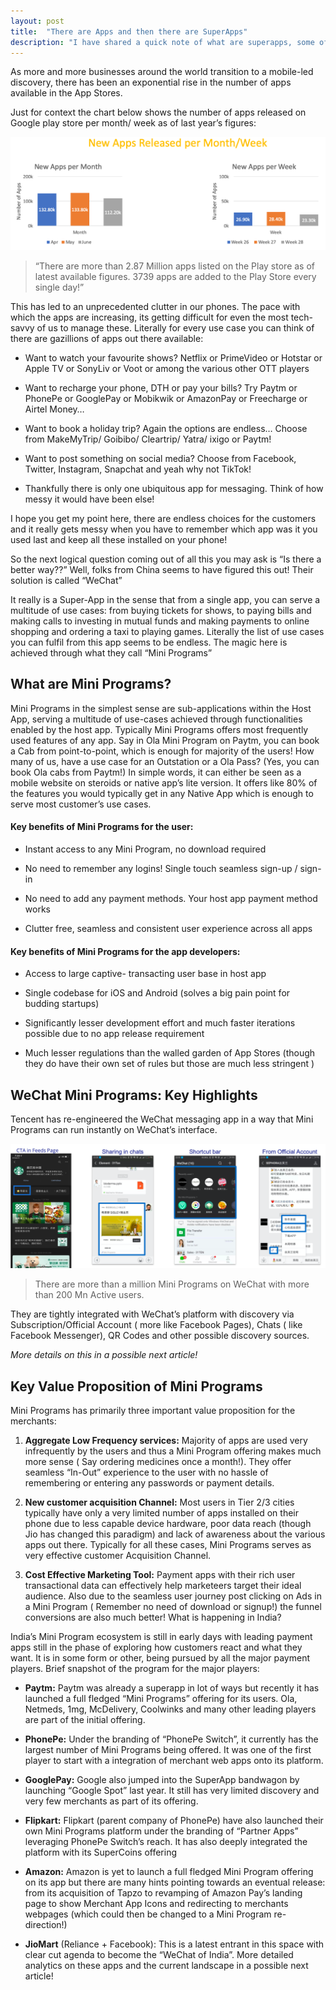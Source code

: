 ```yaml
---
layout: post
title:  "There are Apps and then there are SuperApps"
description: "I have shared a quick note of what are superapps, some of their benefits and how is the superapp situation in India evolving."
---
```


As more and more businesses around the world transition to a mobile-led discovery, there has been an exponential rise in the number of apps available in the App Stores.

Just for context the chart below shows the number of apps released on Google play store per month/ week as of last year’s figures:

![Image of App Release Figures](/images/apps_superapps_stats.png)

<blockquote>
<p>“There are more than 2.87 Million apps listed on the Play store as of latest available figures. 3739 apps are added to the Play Store every single day!” </p>
</blockquote>

This has led to an unprecedented clutter in our phones. The pace with which the apps are increasing, its getting difficult for even the most tech-savvy of us to manage these. Literally for every use case you can think of there are gazillions of apps out there available:

-   Want to watch your favourite shows? Netflix or PrimeVideo or Hotstar or Apple TV or SonyLiv or Voot or among the various other OTT players

-   Want to recharge your phone, DTH or pay your bills? Try Paytm or PhonePe or GooglePay or Mobikwik or AmazonPay or Freecharge or Airtel Money…

-   Want to book a holiday trip? Again the options are endless… Choose from MakeMyTrip/ Goibibo/ Cleartrip/ Yatra/ ixigo or Paytm!

-   Want to post something on social media? Choose from Facebook, Twitter, Instagram, Snapchat and yeah why not TikTok!

-   Thankfully there is only one ubiquitous app for messaging. Think of how messy it would have been else!

I hope you get my point here, there are endless choices for the customers and it really gets messy when you have to remember which app was it you used last and keep all these installed on your phone!

So the next logical question coming out of all this you may ask is “Is there a better way??”
Well, folks from China seems to have figured this out! Their solution is called “WeChat”

It really is a Super-App in the sense that from a single app, you can serve a multitude of use cases: from buying tickets for shows, to paying bills and making calls to investing in mutual funds and making payments to online shopping and ordering a taxi to playing games. Literally the list of use cases you can fulfil from this app seems to be endless. The magic here is achieved through what they call “Mini Programs”

## What are Mini Programs?

Mini Programs in the simplest sense are sub-applications within the Host App, serving a multitude of use-cases achieved through functionalities enabled by the host app. Typically Mini Programs offers most frequently used features of any app. Say in Ola Mini Program on Paytm, you can book a Cab from point-to-point, which is enough for majority of the users! How many of us, have a use case for an Outstation or a Ola Pass? (Yes, you can book Ola cabs from Paytm!)
In simple words, it can either be seen as a mobile website on steroids or native app’s lite version. It offers like 80% of the features you would typically get in any Native App which is enough to serve most customer’s use cases.

#### Key benefits of Mini Programs for the user:

-   Instant access to any Mini Program, no download required

-   No need to remember any logins! Single touch seamless sign-up / sign-in

-   No need to add any payment methods. Your host app payment method works

-   Clutter free, seamless and consistent user experience across all apps

#### Key benefits of Mini Programs for the app developers:

-   Access to large captive- transacting user base in host app

-   Single codebase for iOS and Android (solves a big pain point for budding startups)

-   Significantly lesser development effort and much faster iterations possible due to no app release requirement

-   Much lesser regulations than the walled garden of App Stores (though they do have their own set of rules but those are much less stringent )

## WeChat Mini Programs: Key Highlights

Tencent has re-engineered the WeChat messaging app in a way that Mini Programs can run instantly on WeChat’s interface.

![WeChat Mini Program Highlights](/images/wechat_Miniapps.png)

<blockquote>
  <p>There are more than a million Mini Programs on WeChat with more than 200 Mn Active users.</p>
</blockquote>

They are tightly integrated with WeChat’s platform with discovery via Subscription/Official Account ( more like Facebook Pages), Chats ( like Facebook Messenger), QR Codes and other possible discovery sources.

_More details on this in a possible next article!_

## Key Value Proposition of Mini Programs

Mini Programs has primarily three important value proposition for the merchants:

1. **Aggregate Low Frequency services:** Majority of apps are used very infrequently by the users and thus a Mini Program offering makes much more sense ( Say ordering medicines once a month!). They offer seamless “In-Out” experience to the user with no hassle of remembering or entering any passwords or payment details.

1.  **New customer acquisition Channel:** Most users in Tier 2/3 cities typically have only a very limited number of apps installed on their phone due to less capable device hardware, poor data reach (though Jio has changed this paradigm) and lack of awareness about the various apps out there. Typically for all these cases, Mini Programs serves as very effective customer Acquisition Channel.

2.  **Cost Effective Marketing Tool:** Payment apps with their rich user transactional data can effectively help marketeers target their ideal audience. Also due to the seamless user journey post clicking on Ads in a Mini Program ( Remember no need of download or signup!) the funnel conversions are also much better!
    What is happening in India?

</div>

India’s Mini Program ecosystem is still in early days with leading payment apps still in the phase of exploring how customers react and what they want. It is in some form or other, being pursued by all the major payment players. Brief snapshot of the program for the major players:

-   **Paytm:** Paytm was already a superapp in lot of ways but recently it has launched a full fledged “Mini Programs” offering for its users. Ola, Netmeds, 1mg, McDelivery, Coolwinks and many other leading players are part of the initial offering.

-   **PhonePe:** Under the branding of “PhonePe Switch”, it currently has the largest number of Mini Programs being offered. It was one of the first player to start with a integration of merchant web apps onto its platform.

-   **GooglePay:** Google also jumped into the SuperApp bandwagon by launching “Google Spot” last year. It still has very limited discovery and very few merchants as part of its offering.

-   **Flipkart:** Flipkart (parent company of PhonePe) have also launched their own Mini Programs platform under the branding of “Partner Apps” leveraging PhonePe Switch’s reach. It has also deeply integrated the platform with its SuperCoins offering

-   **Amazon:** Amazon is yet to launch a full fledged Mini Program offering on its app but there are many hints pointing towards an eventual release: from its acquisition of Tapzo to revamping of Amazon Pay’s landing page to show Merchant App Icons and redirecting to merchants webpages (which could then be changed to a Mini Program re-direction!)

-   **JioMart** (Reliance + Facebook): This is a latest entrant in this space with clear cut agenda to become the “WeChat of India”.
    More detailed analytics on these apps and the current landscape in a possible next article!
